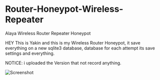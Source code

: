 # Router-Honeypot-Wireless-Repeater
Alaya Wireless Router Repeater Honeypot

HEY This is Yakin and this is my Wireless Router Honeypot, it save everything on a new sqlite3 database, database for each attempt its save settings and everything.

NOTICE: i uploaded the Version that not record anything.

![Screenshot](screenshots/ddns.png)


